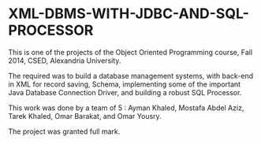 XML-DBMS-WITH-JDBC-AND-SQL-PROCESSOR
=======================================
This is one of the projects of the Object Oriented Programming course, Fall 2014, CSED, Alexandria University.

The required was to build a database management systems, with back-end in XML for record saving, Schema, implementing some of the important Java Database Connection Driver, and building a robust SQL Processor.

This work was done by a team of 5 : Ayman Khaled, Mostafa Abdel Aziz, Tarek Khaled, Omar Barakat, and Omar Yousry.

The project was granted full mark.
